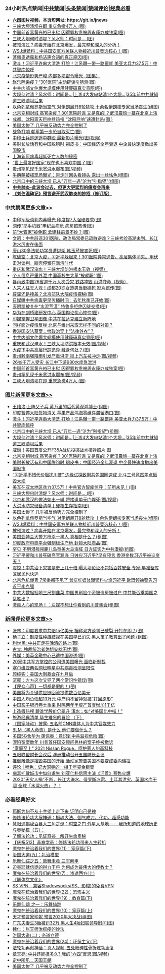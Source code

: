 <div id="tt">
<h3>24小时热点禁闻|<a href="#%E4%B8%AD%E5%85%B1%E7%A6%81%E9%97%BB%E6%9B%B4%E5%A4%9A%E6%96%87%E7%AB%A0">中共禁闻</a>|<a href="#%E5%9B%BE%E7%89%87%E6%96%B0%E9%97%BB%E6%9B%B4%E5%A4%9A%E6%96%87%E7%AB%A0">头条禁闻</a>|<a href="#%E6%96%B0%E9%97%BB%E8%AF%84%E8%AE%BA%E6%9B%B4%E5%A4%9A%E6%96%87%E7%AB%A0">禁闻评论|<a href="#%E5%BF%85%E7%9C%8B%E7%BB%8F%E5%85%B8%E5%A5%BD%E6%96%87">经典必看</a></h3>
<ul>
<li><b><a href="http://d1.bdrive.tk/64.mp4" target="_blank">六四图片视频</a>，本页短网址: https://git.io/jnews</b></li>
<li><a href="https://github.com/fqnews/bnews/blob/master/cbnews/20200624/1349845.md">三峡大坝溃坝在即 重庆急撤4万人 (图)</a></li>
<li><a href="https://github.com/fqnews/bnews/blob/master/cbnews/20200624/1349861.md">中国前首富黄光裕已出狱 因得罪权贵被周永康办成铁案(图)</a></li>
<li><a href="https://github.com/fqnews/bnews/blob/master/topimagenews/20200624/1349798.md">三峡大坝何时溃堤？风水师：时间是….(图)</a></li>
<li><a href="https://github.com/fqnews/bnews/blob/master/comments/20200624/1349458.md">被预演过？病毒开始在北京爆发，最完整和深入的分析！</a></li>
<li><a href="https://github.com/fqnews/bnews/blob/master/topimagenews/20200624/1349629.md">WSJ爆猛料：中共国安军方关联人物接近川普竞选核心！(图)</a></li>
<li><a href="https://github.com/fqnews/bnews/blob/master/cbnews/20200624/1349671.md">蓬佩奥透露和杨洁篪会晤的真正原因(图)</a></li>
<li><a href="https://github.com/fqnews/bnews/blob/master/topimagenews/20200624/1349993.md">激斗！习近平连串大清洗 打脸！江系曝一带一路噩耗 美亚太兵力37.5万！中共智库惊呼</a></li>
<li><a href="https://github.com/fqnews/bnews/blob/master/cbnews/20200624/1349757.md">北京疫情形势严峻 内部多项密令曝光（图集）</a></li>
<li><a href="https://github.com/fqnews/bnews/blob/master/cbnews/20200624/1349749.md">赵乐际染疫？“301医院”主动辟谣引猜测(图)</a></li>
<li><a href="https://github.com/fqnews/bnews/blob/master/cbnews/20200624/1349995.md">中共内部文件爆大规模使用健康码真实意图(图)</a></li>
<li><a href="https://github.com/fqnews/bnews/blob/master/topimagenews/20200624/1349948.md">大坝何时溃？风水师：时间是…|上游4大发电站溃1个大坝...|35年前中共就知道三峡溃坝后果</a></li>
<li><a href="https://github.com/fqnews/bnews/blob/master/topimagenews/20200624/1349697.md">以色列拿俄罗斯当空气 对伊朗展开8轮猛攻 十余名伊朗核专家当场丧生(组图)</a></li>
<li><a href="https://github.com/fqnews/bnews/blob/master/topimagenews/20200624/1349926.md">北京变相封城 高官染疫？301医院辟谣 又是真的!？武汉震惊一幕在北京上演</a></li>
<li><a href="https://github.com/fqnews/bnews/blob/master/cnnews/20200624/1349625.md">成都、沈阳震天巨响登热搜 “沈阳巨响”速遭封杀(图 )</a></li>
<li><a href="https://github.com/fqnews/bnews/blob/master/comments/20200624/1349702.md">美国太惨了 几乎被反动势力完全控制了</a></li>
<li><a href="https://github.com/fqnews/bnews/blob/master/cnnews/20200624/1349839.md">战争打响 朝军第一步恐自取灭亡(图)</a></li>
<li><a href="https://github.com/fqnews/bnews/blob/master/cbnews/20200624/1349758.md">中印士兵巡逻途中群殴 最新影片曝光(图/视频)</a></li>
<li><a href="https://github.com/fqnews/bnews/blob/master/topimagenews/20200624/1349821.md">美财长放话有和中国脱钩时 褐皮书：中国经济全年衰退 中企最快速度撤出美国股市</a></li>
<li><a href="https://github.com/fqnews/bnews/blob/master/baitai/20200624/1349581.md">上海新冠病毒超低死亡人数的秘密</a></li>
<li><a href="https://github.com/fqnews/bnews/blob/master/comments/20200624/1349911.md">“世上最友好国家”现在也不喜欢中国了(图)</a></li>
<li><a href="https://github.com/fqnews/bnews/blob/master/cbnews/20200624/1349846.md">贵州罕见现千米宽洪水爆布(图/视频)</a></li>
<li><a href="https://github.com/fqnews/bnews/blob/master/yule/20200625/1350019.md">牛萌萌被捕现场曝光：带走时回头看镜头 露出一丝怯色(组图)</a></li>
<li><a href="https://github.com/fqnews/bnews/blob/master/topimagenews/20200624/1349974.md">北京口中的三峡大坝 已从"万年一遇"沦为"别指望"(组图)</a></li>
<li><b><a href="https://github.com/fqnews/bnews/blob/master/comments/20200211/1275071.md" target="_blank">中共肺炎-此波会过去，但更大更猛烈的瘟疫会再来</a></b></li>
<li><b><a href="https://github.com/fqnews/bnews/blob/master/comments/20200207/1272816.md" target="_blank">《刘伯温碑记》预言避开武汉肺炎的妙招（修订版）</a></b></li>
</ul>
</div>

<div class="catlist">
<h3><a href="https://github.com/fqnews/bnews/blob/master/cbnews/" target="_blank">中共禁闻</a><span><a href="https://github.com/fqnews/bnews/blob/master/cbnews/" target="_blank" rel="nofollow">更多文章>></a></span></h3>
<ul>
<li><a href="https://github.com/fqnews/bnews/blob/master/cbnews/20200625/1350180.md" target="_blank">中印军级谈判内幕曝光 印度提7大强硬要求(图)</a></li>
<li><a href="https://github.com/fqnews/bnews/blob/master/cbnews/20200625/1350179.md" target="_blank">网传“举手机器”申纪兰病危 病房照热传(图)</a></li>
<li><a href="https://github.com/fqnews/bnews/blob/master/cbnews/20200625/1350168.md" target="_blank">前“大管家”被免职 孟建柱前景不妙？(图)</a></li>
<li><a href="https://github.com/fqnews/bnews/blob/master/cbnews/20200625/1350143.md" target="_blank">文昭：中共辟谣301医院，政治局常委已疏散避难？三峡考验高潮未到、长江洪水厉害在後面</a></li>
<li><a href="https://github.com/fqnews/bnews/blob/master/cbnews/20200625/1350135.md" target="_blank">唐山30多法轮功学员遭绑架 韩玉芹被害死(图)</a></li>
<li><a href="https://github.com/fqnews/bnews/blob/master/cbnews/20200625/1350130.md" target="_blank">陈破空：北京大疫，习近平躲起来！301医院异常通告。高层集体消失。用伏击对谈判，脑壳停留在满清时代</a></li>
<li><a href="https://github.com/fqnews/bnews/blob/master/cbnews/20200625/1350100.md" target="_blank">重庆和武汉淹水！三峡大坝防洪根本无效（视频）</a></li>
<li><a href="https://github.com/fqnews/bnews/blob/master/cbnews/20200625/1350099.md" target="_blank">个人信息严重外泄 中国高校生大量“被就职”(图)</a></li>
<li><a href="https://github.com/fqnews/bnews/blob/master/cbnews/20200625/1350098.md" target="_blank">暴雨致中国26省逾千万人次受灾 铁路冲毁 山洪夺命（视频）</a></li>
<li><a href="https://github.com/fqnews/bnews/blob/master/cbnews/20200625/1350094.md" target="_blank">人来人往无人救！成都20岁女遭男当街捅死 影片疯传(图)</a></li>
<li><a href="https://github.com/fqnews/bnews/blob/master/cbnews/20200625/1350089.md" target="_blank">辟谣还是掩盖？北京部队大院疫情探秘(图)</a></li>
<li><a href="https://github.com/fqnews/bnews/blob/master/cbnews/20200625/1350082.md" target="_blank">日媒曝中共病毒更早传播时间：去年秋季已开始(图)</a></li>
<li><a href="https://github.com/fqnews/bnews/blob/master/cbnews/20200625/1350070.md" target="_blank">康明凯被关在“水泥荒漠” 特鲁多拒绝囚徒交换(图)</a></li>
<li><a href="https://github.com/fqnews/bnews/blob/master/cbnews/20200625/1350069.md" target="_blank">华为在剑桥建研发中心 英国舆论忧心忡忡(图)</a></li>
<li><a href="https://github.com/fqnews/bnews/blob/master/cbnews/20200625/1350055.md" target="_blank">印媒掌握卫星图像 中共在拉达克建立新阵地</a></li>
<li><a href="https://github.com/fqnews/bnews/blob/master/cbnews/20200624/1350004.md" target="_blank">同样面对疫情反弹 北京与维州采取怎样不同的对策？</a></li>
<li><a href="https://github.com/fqnews/bnews/blob/master/cbnews/20200624/1350003.md" target="_blank">香港国安法草案：给政治穿上“法律外衣”？</a></li>
<li><a href="https://github.com/fqnews/bnews/blob/master/cbnews/20200624/1349995.md" target="_blank">中共内部文件爆大规模使用健康码真实意图(图)</a></li>
<li><a href="https://github.com/fqnews/bnews/blob/master/cbnews/20200624/1349994.md" target="_blank">重庆和武汉淹水！三峡大坝防洪根本无效(图/视频)</a></li>
<li><a href="https://github.com/fqnews/bnews/blob/master/cbnews/20200624/1349950.md" target="_blank">大疫下中共高层行踪诡异 藏身何处？(图)</a></li>
<li><a href="https://github.com/fqnews/bnews/blob/master/cbnews/20200624/1349949.md" target="_blank">贵州黔南强降雨引发严重洪涝 街上汽车被冲走(图/视频)</a></li>
<li><a href="https://github.com/fqnews/bnews/blob/master/cbnews/20200624/1349833.md" target="_blank">26省千万人受灾 长江中下游980水库急泄洪</a></li>
<li><a href="https://github.com/fqnews/bnews/blob/master/cbnews/20200624/1349861.md" target="_blank">中国前首富黄光裕已出狱 因得罪权贵被周永康办成铁案(图)</a></li>
<li><a href="https://github.com/fqnews/bnews/blob/master/cbnews/20200624/1349846.md" target="_blank">贵州罕见现千米宽洪水爆布(图/视频)</a></li>
<li><a href="https://github.com/fqnews/bnews/blob/master/cbnews/20200624/1349845.md" target="_blank">三峡大坝溃坝在即 重庆急撤4万人 (图)</a></li>

</ul>
</div>
<div class="catlist">
<h3><a href="https://github.com/fqnews/bnews/blob/master/topimagenews/" target="_blank">图片新闻</a><span><a href="https://github.com/fqnews/bnews/blob/master/topimagenews/" target="_blank" rel="nofollow">更多文章>></a></span></h3>
<ul>
<li><a href="https://github.com/fqnews/bnews/blob/master/topimagenews/20200625/1350118.md" target="_blank">王维洛:上阵父子兵 黄万里的后代黄观鸿博士(组图)</a></li>
<li><a href="https://github.com/fqnews/bnews/blob/master/topimagenews/20200625/1350030.md" target="_blank">印度暂停大陆货物清关 苹果产品鸿海零组件滞留港口(图)</a></li>
<li><a href="https://github.com/fqnews/bnews/blob/master/topimagenews/20200624/1349993.md" target="_blank">激斗！习近平连串大清洗 打脸！江系曝一带一路噩耗 美亚太兵力37.5万！中共智库惊呼</a></li>
<li><a href="https://github.com/fqnews/bnews/blob/master/topimagenews/20200624/1349974.md" target="_blank">北京口中的三峡大坝 已从&#8221;万年一遇&#8221;沦为&#8221;别指望&#8221;(组图)</a></li>
<li><a href="https://github.com/fqnews/bnews/blob/master/topimagenews/20200624/1349948.md" target="_blank">大坝何时溃？风水师：时间是…|上游4大发电站溃1个大坝&#8230;|35年前中共就知道三峡溃坝后果</a></li>
<li><a href="https://github.com/fqnews/bnews/blob/master/topimagenews/20200624/1349927.md" target="_blank">威慑！美国首度公开F35A战机投掷战术核弹照片 图</a></li>
<li><a href="https://github.com/fqnews/bnews/blob/master/topimagenews/20200624/1349926.md" target="_blank">北京变相封城 高官染疫？301医院辟谣 又是真的!？武汉震惊一幕在北京上演</a></li>
<li><a href="https://github.com/fqnews/bnews/blob/master/topimagenews/20200624/1349821.md" target="_blank">美财长放话有和中国脱钩时 褐皮书：中国经济全年衰退 中企最快速度撤出美国股市</a></li>
<li><a href="https://github.com/fqnews/bnews/blob/master/topimagenews/20200624/1349806.md" target="_blank">“习近平不惜代价阻扰川普” 边缘试探致剿共包围圈速成 北斗三号竟然差点砸毁大坝</a></li>
<li><a href="https://github.com/fqnews/bnews/blob/master/topimagenews/20200624/1349805.md" target="_blank">美军在亚太地区兵力37.5万！中共官方智库惊呼：前所未见！(图)</a></li>
<li><a href="https://github.com/fqnews/bnews/blob/master/topimagenews/20200624/1349798.md" target="_blank">三峡大坝何时溃堤？风水师：时间是….(图)</a></li>
<li><a href="https://github.com/fqnews/bnews/blob/master/topimagenews/20200624/1349784.md" target="_blank">北京和武汉的做法如出一辙 将楼道单元门焊死(图/视频)</a></li>
<li><a href="https://github.com/fqnews/bnews/blob/master/topimagenews/20200624/1349756.md" target="_blank">大洪水防灾储备清单丨硬核生存指南(图)</a></li>
<li><a href="https://github.com/fqnews/bnews/blob/master/comments/20200624/1349702.md" target="_blank">美国太惨了 几乎被反动势力完全控制了</a></li>
<li><a href="https://github.com/fqnews/bnews/blob/master/topimagenews/20200624/1349697.md" target="_blank">以色列拿俄罗斯当空气 对伊朗展开8轮猛攻 十余名伊朗核专家当场丧生(组图)</a></li>
<li><a href="https://github.com/fqnews/bnews/blob/master/topimagenews/20200624/1349629.md" target="_blank">WSJ爆猛料：中共国安军方关联人物接近川普竞选核心！(图)</a></li>
<li><a href="https://github.com/fqnews/bnews/blob/master/comments/20200624/1349458.md" target="_blank">被预演过？病毒开始在北京爆发，最完整和深入的分析！</a></li>
<li><a href="https://github.com/fqnews/bnews/blob/master/topimagenews/20200624/1349572.md" target="_blank">美国亚特兰大警方枪杀一黑人 真相是什么？(组图)</a></li>
<li><a href="https://github.com/fqnews/bnews/blob/master/topimagenews/20200624/1349456.md" target="_blank">印度政府电商平台强制标注产地 封锁大陆商品(图)</a></li>
<li><a href="https://github.com/fqnews/bnews/blob/master/topimagenews/20200624/1349424.md" target="_blank">罕见 不明潜舰闯鹿儿岛奄美大岛海域 日方证实为中共潜舰(组图)</a></li>
<li><a href="https://github.com/fqnews/bnews/blob/master/topimagenews/20200623/1349381.md" target="_blank">习近平要和川普死磕高官漏底 日蚀应习近平?早有预言 香港变数习近平被迫变天？</a></li>
<li><a href="https://github.com/fqnews/bnews/blob/master/topimagenews/20200623/1349354.md" target="_blank">震惊！中共治下灾害是史上几十倍 曝大坝论证不包括百姓安全 专家:早准备库区居民也快逃</a></li>
<li><a href="https://github.com/fqnews/bnews/blob/master/topimagenews/20200623/1349276.md" target="_blank">北京危机爆表 7常委都不见了 曾庆红媒体曝猛料火烧习近平 欧盟领袖警告习近平李克强</a></li>
<li><a href="https://github.com/fqnews/bnews/blob/master/topimagenews/20200623/1349265.md" target="_blank">中共大数据掘地三尺割韭菜 中国男刷脸个资被盗房被过户 中共能否乘美国之乱胜出？</a></li>
<li><a href="https://github.com/fqnews/bnews/blob/master/topimagenews/20200623/1349264.md" target="_blank">激动人心的现场！：左媒不想让你看到的川普集会(组图)</a></li>

</ul>
</div>
<div class="catlist">
<h3><a href="https://github.com/fqnews/bnews/blob/master/comments/" target="_blank">新闻评论</a><span><a href="https://github.com/fqnews/bnews/blob/master/comments/" target="_blank" rel="nofollow">更多文章>></a></span></h3>
<ul>
<li><a href="https://github.com/fqnews/bnews/blob/master/comments/20200625/1350189.md" target="_blank">张林：印度要求中共赔15亿美元 据称双方谈判已破裂 开打在即？(图)</a></li>
<li><a href="https://github.com/fqnews/bnews/blob/master/comments/20200625/1350181.md" target="_blank">杨子立：制度性种族歧视在美国早已消失 黑人孩子教育出了问题 (组图)</a></li>
<li><a href="https://github.com/fqnews/bnews/blob/master/comments/20200625/1350170.md" target="_blank">利世民: 中共正走在晚清的路上(图)</a></li>
<li><a href="https://github.com/fqnews/bnews/blob/master/comments/20200625/1350169.md" target="_blank">古立: 独裁统治者休想安枕无忧(图)</a></li>
<li><a href="https://github.com/fqnews/bnews/blob/master/comments/20200625/1350167.md" target="_blank">外媒：美英金融中心已遭中国滲透(图)</a></li>
<li><a href="https://github.com/fqnews/bnews/blob/master/comments/20200625/1350166.md" target="_blank">20家中共军方掌控的公司遭美国曝光 面临新制裁</a></li>
<li><a href="https://github.com/fqnews/bnews/blob/master/comments/20200625/1350165.md" target="_blank">塞尔维亚两名网坛明星中共病毒检测呈阳性</a></li>
<li><a href="https://github.com/fqnews/bnews/blob/master/comments/20200625/1350164.md" target="_blank">颜纯钩：美国大制裁会在九月后</a></li>
<li><a href="https://github.com/fqnews/bnews/blob/master/comments/20200625/1350163.md" target="_blank">沉雁：方方这次又犯了两个常识性错误(图)</a></li>
<li><a href="https://github.com/fqnews/bnews/blob/master/comments/20200625/1350162.md" target="_blank">【民众心声】一切都是假的！(图)</a></li>
<li><a href="https://github.com/fqnews/bnews/blob/master/comments/20200625/1350159.md" target="_blank">美国将为关键供应链回流提供数百亿美元</a></li>
<li><a href="https://github.com/fqnews/bnews/blob/master/comments/20200625/1350158.md" target="_blank">中国人均负债超13万元 中产稍不留神就被“打回原形”</a></li>
<li><a href="https://github.com/fqnews/bnews/blob/master/comments/20200625/1350157.md" target="_blank">中国影子银行卷土重来 时隔两年半资产首度增加1千亿</a></li>
<li><a href="https://github.com/fqnews/bnews/blob/master/comments/20200625/1350149.md" target="_blank">上造假热搜 跟谁学股价仍飙升 浑水：如“对美国比中指！”</a></li>
<li><a href="https://github.com/fqnews/bnews/blob/master/comments/20200625/1350139.md" target="_blank">旅游经典清单   毕生难忘的冒险 （下）</a></li>
<li><a href="https://github.com/fqnews/bnews/blob/master/comments/20200625/1350123.md" target="_blank">《国家脉动》披露: 五名前CNN媒体人为中共官媒效力</a></li>
<li><a href="https://github.com/fqnews/bnews/blob/master/comments/20200625/1350122.md" target="_blank">BLM（黑人命贵）是什么 他们要做什么？</a></li>
<li><a href="https://github.com/fqnews/bnews/blob/master/comments/20200625/1350117.md" target="_blank">多国5G舍华为 蓬佩奥：意识到中共监视危险(图)</a></li>
<li><a href="https://github.com/fqnews/bnews/blob/master/comments/20200625/1350104.md" target="_blank">深陷冤案数年 川普首任国安顾问弗林的案子终被撤诉</a></li>
<li><a href="https://github.com/fqnews/bnews/blob/master/comments/20200625/1350103.md" target="_blank">“家庭至上” 2021 Nissan Rogue，呵护家人的高科技</a></li>
<li><a href="https://github.com/fqnews/bnews/blob/master/comments/20200625/1350096.md" target="_blank">五眼联盟财长会议后 澳洲推动召开五国防长会议</a></li>
<li><a href="https://github.com/fqnews/bnews/blob/master/comments/20200625/1350080.md" target="_blank">推倒雕像是摧毁美国的开始 活动家警告美国不要变成委内瑞拉</a></li>
<li><a href="https://github.com/fqnews/bnews/blob/master/comments/20200625/1350065.md" target="_blank">评论 | 唯色：记大昭寺的一樽千年鎏金银壶</a></li>
<li><a href="https://github.com/fqnews/bnews/blob/master/comments/20200625/1350063.md" target="_blank">病毒扩散城市中如何求生 刘亚仁朴信惠主演《活着》预售火爆</a></li>
<li><a href="https://github.com/fqnews/bnews/blob/master/comments/20200625/1350061.md" target="_blank">2020&quot;天灾人祸”不断，长江大淹水、俄罗斯冰雹、土耳其洪灾、英国水库干涸 全球「水深火热」？！</a></li>

</ul>
</div>

<div class="catlist">
<h3>必看经典好文</h3>
<ul>
<li><a href="https://github.com/fqnews/bnews/blob/master/ccpdope/20190803/1168965.md" target="_blank">耶稣为何不从十字架上走下来 证明自己是神</a></li>
<li><a href="https://github.com/fqnews/bnews/blob/master/comments/20191203/1234383.md" target="_blank">修炼法轮功大展神通：摄魂大法、御气成刀、化功、超感功能</a></li>
<li><a href="https://github.com/fqnews/bnews/blob/master/cbnews/20170907/819423.md" target="_blank">慧眼通揭秘百慕大三角之谜：时空之门 外星人基地—— 我所知道的地球历史与奥秘篇（五）：</a></li>
<li><a href="https://github.com/fqnews/bnews/blob/master/comments/20200307/1289968.md" target="_blank">了解法轮功：见证奇迹　解开生命奥秘</a></li>
<li><a href="https://github.com/fqnews/bnews/blob/master/cbnews/20200518/1330564.md" target="_blank">【庆祝513】非裔学员：修炼法轮功带来人生转机</a></li>
<li><a href="https://github.com/fqnews/bnews/blob/master/topimagenews/20180530/950691.md" target="_blank">魔鬼在统治着我们的世界(11)：家庭篇(下)</a></li>
<li><a href="https://github.com/fqnews/bnews/blob/master/cbnews/20180315/914943.md" target="_blank">治国大道(九)：礼治模型</a></li>
<li><a href="https://github.com/fqnews/bnews/blob/master/tculture/20170715/791820.md" target="_blank">乐舞仙踪之五：歌舞未竟 三军解甲</a></li>
<li><a href="https://github.com/fqnews/bnews/blob/master/comments/20200622/1346846.md" target="_blank">迫害耶稣信徒的得力干将  为何成为最伟大的传教士？</a></li>
<li><a href="https://github.com/fqnews/bnews/blob/master/topimagenews/20180527/948369.md" target="_blank">魔鬼在统治着我们的世界(7)：渗透西方(上)</a></li>
<li><a href="https://github.com/fqnews/bnews/blob/master/bookwiki/20130610/138400.md" target="_blank">《解体党文化》</a></li>
<li><a href="https://github.com/fqnews/bnews/blob/master/comments/20191231/1250654.md" target="_blank">SS VPN &#8211; 兼容Shadowsocks(SS、影梭)的免费VPN</a></li>
<li><a href="https://github.com/fqnews/bnews/blob/master/comments/20180804/981524.md" target="_blank">魔鬼在统治着我们的世界(22)：恐怖主义</a></li>
<li><a href="https://github.com/fqnews/bnews/blob/master/comments/20180716/972458.md" target="_blank">魔鬼在统治着我们的世界(19)：教育篇(下)</a></li>
<li><a href="https://github.com/fqnews/bnews/blob/master/tculture/20170710/789533.md" target="_blank">乐舞仙踪 之一：乐舞仙踪</a></li>
<li><a href="https://github.com/fqnews/bnews/blob/master/topimagenews/20180529/950153.md" target="_blank">魔鬼在统治着我们的世界(10)：家庭篇(上)</a></li>
<li><a href="https://github.com/fqnews/bnews/blob/master/topimagenews/20200513/1327828.md" target="_blank">天才预言家珍妮 预言2020年大决战(组图)</a></li>
<li><a href="https://github.com/fqnews/bnews/blob/master/cbnews/20200611/1343037.md" target="_blank">广东夫妻生3胎被罚32万 黑人生4胎妇联领导慰问(图)</a></li>
<li><a href="https://github.com/fqnews/bnews/blob/master/comments/20200224/1282494.md" target="_blank">魏仁：张天师治瘟疫的妙法</a></li>
<li><a href="https://github.com/fqnews/bnews/blob/master/cbnews/20180308/911611.md" target="_blank">治国大道(二)：帝道立德</a></li>
<li><a href="https://github.com/fqnews/bnews/blob/master/cbnews/20180907/994846.md" target="_blank">魔鬼在统治着我们的世界(24)：环保主义(下)</a></li>
<li><a href="https://github.com/fqnews/bnews/blob/master/comments/20190516/1128964.md" target="_blank">法轮功再创神话：真人视频-五处粉碎性骨折炼功康复</a></li>
<li><a href="https://github.com/fqnews/bnews/blob/master/comments/20200607/1341003.md" target="_blank">章天亮: 中共还能撑多久? 我的“六四”反思(图/视频)</a></li>
<li><a href="https://github.com/fqnews/bnews/blob/master/tculture/xiulian/20151111/470021.md" target="_blank">定中所见：天国王朝</a></li>
<li><a href="https://github.com/fqnews/bnews/blob/master/comments/20200624/1349702.md" target="_blank">美国太惨了 几乎被反动势力完全控制了</a></li>

</ul>
</div>